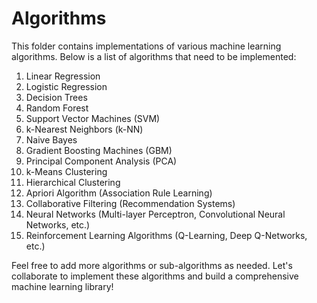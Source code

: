 # Algorithms

This folder contains implementations of various machine learning algorithms. Below is a list of algorithms that need to be implemented:

1. Linear Regression
2. Logistic Regression
3. Decision Trees
4. Random Forest
5. Support Vector Machines (SVM)
6. k-Nearest Neighbors (k-NN)
7. Naive Bayes
8. Gradient Boosting Machines (GBM)
9. Principal Component Analysis (PCA)
10. k-Means Clustering
11. Hierarchical Clustering
12. Apriori Algorithm (Association Rule Learning)
13. Collaborative Filtering (Recommendation Systems)
14. Neural Networks (Multi-layer Perceptron, Convolutional Neural Networks, etc.)
15. Reinforcement Learning Algorithms (Q-Learning, Deep Q-Networks, etc.)

Feel free to add more algorithms or sub-algorithms as needed. Let's collaborate to implement these algorithms and build a comprehensive machine learning library!
